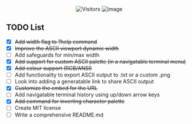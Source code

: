 <div align="center">

![Visitors](https://api.visitorbadge.io/api/visitors?path=https%3A%2F%2Fgithub.com%2FGurvirr%2FASCII-Image-Processing&label=Views&labelColor=%23faf6ef&countColor=%230d0d0e)
![image](https://github.com/user-attachments/assets/21a1b24b-3102-4ec9-8e89-05a44584e77b)

</div>


## TODO List
- [x] ~~Add width flag to ?help command~~
- [x] ~~Improve the ASCII viewport dynamic width~~
- [ ] Add safeguards for min/max width
- [x] ~~Add support for custom ASCII palette (in a navigatable terminal menu)~~
- [x] ~~Add colour support (RGB/ANSI)~~
- [ ] Add functionality to export ASCII output to .txt or a custom .png
- [ ] Look into adding a generatable link to share ASCII output
- [x] ~~Customize the embed for the URL~~
- [ ] Add navigatable terminal history using up/down arrow keys
- [x] ~~Add command for inverting character palette~~
- [ ] Create MIT license
- [ ] Write a comprehensive README.md
